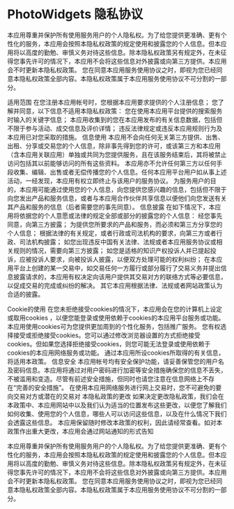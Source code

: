 # **PhotoWidgets 隐私协议**

本应用尊重并保护所有使用服务用户的个人隐私权。为了给您提供更准确、更有个性化的服务，本应用会按照本隐私权政策的规定使用和披露您的个人信息。但本应用将以高度的勤勉、审慎义务对待这些信息。除本隐私权政策另有规定外，在未征得您事先许可的情况下，本应用不会将这些信息对外披露或向第三方提供。本应用会不时更新本隐私权政策。 您在同意本应用服务使用协议之时，即视为您已经同意本隐私权政策全部内容。本隐私权政策属于本应用服务使用协议不可分割的一部分。

适用范围 在您注册本应用帐号时，您根据本应用要求提供的个人注册信息； 您了解并同意，以下信息不适用本隐私权政策： 您在使用本应用平台提供的搜索服务时输入的关键字信息； 本应用收集到的您在本应用发布的有关信息数据，包括但不限于参与活动、成交信息及评价详情； 违反法律规定或违反本应用规则行为及本应用已对您采取的措施。 信息使用 本应用不会向任何无关第三方提供、出售、出租、分享或交易您的个人信息，除非事先得到您的许可，或该第三方和本应用（含本应用关联应用）单独或共同为您提供服务，且在该服务结束后，其将被禁止访问包括其以前能够访问的所有这些资料。 本应用亦不允许任何第三方以任何手段收集、编辑、出售或者无偿传播您的个人信息。任何本应用平台用户如从事上述活动，一经发现，本应用有权立即终止与该用户的服务协议。 为服务用户的目的，本应用可能通过使用您的个人信息，向您提供您感兴趣的信息，包括但不限于向您发出产品和服务信息，或者与本应用合作伙伴共享信息以便他们向您发送有关其产品和服务的信息（后者需要您的事先同意）。 信息披露 在如下情况下，本应用将依据您的个人意愿或法律的规定全部或部分的披露您的个人信息： 经您事先同意，向第三方披露； 为提供您所要求的产品和服务，而必须和第三方分享您的个人信息； 根据法律的有关规定，或者行政或司法机构的要求，向第三方或者行政、司法机构披露； 如您出现违反中国有关法律、法规或者本应用服务协议或相关规则的情况，需要向第三方披露； 如您是适格的知识产权投诉人并已提起投诉，应被投诉人要求，向被投诉人披露，以便双方处理可能的权利纠纷； 在本应用平台上创建的某一交易中，如交易任何一方履行或部分履行了交易义务并提出信息披露请求的，本应用有权决定向该用户提供其交易对方的联络方式等必要信息，以促成交易的完成或纠纷的解决。 其它本应用根据法律、法规或者网站政策认为合适的披露。

Cookie的使用 在您未拒绝接受cookies的情况下，本应用会在您的计算机上设定或取用cookies ，以便您能登录或使用依赖于cookies的本应用平台服务或功能。本应用使用cookies可为您提供更加周到的个性化服务，包括推广服务。 您有权选择接受或拒绝接受cookies。您可以通过修改浏览器设置的方式拒绝接受cookies。但如果您选择拒绝接受cookies，则您可能无法登录或使用依赖于cookies的本应用网络服务或功能。 通过本应用所设cookies所取得的有关信息，将适用本政策。 信息安全 本应用帐号均有安全保护功能，请妥善保管您的用户名及密码信息。本应用将通过对用户密码进行加密等安全措施确保您的信息不丢失，不被滥用和变造。尽管有前述安全措施，但同时也请您注意在信息网络上不存在“完善的安全措施”。 在使用本应用网络服务进行网上交易时，您不可避免的要向交易对方或潜在的交易对 本隐私政策的更改 如果决定更改隐私政策，我们会在本政策中、本应用网站中以及我们认为适当的位置发布这些更改，以便您了解我们如何收集、使用您的个人信息，哪些人可以访问这些信息，以及在什么情况下我们会透露这些信息。 本应用保留随时修改本政策的权利，因此请经常查看。如对本政策作出重大更改，本应用会通过网站通知的形式告知

本应用尊重并保护所有使用服务用户的个人隐私权。为了给您提供更准确、更有个性化的服务，本应用会按照本隐私权政策的规定使用和披露您的个人信息。但本应用将以高度的勤勉、审慎义务对待这些信息。除本隐私权政策另有规定外，在未征得您事先许可的情况下，本应用不会将这些信息对外披露或向第三方提供。本应用会不时更新本隐私权政策。 您在同意本应用服务使用协议之时，即视为您已经同意本隐私权政策全部内容。本隐私权政策属于本应用服务使用协议不可分割的一部分。
